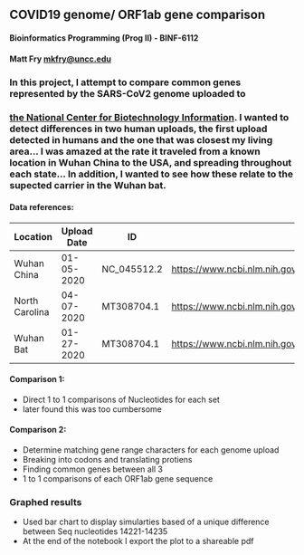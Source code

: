 
## COVID19 genome/ ORF1ab gene comparison
#### Bioinformatics Programming (Prog II) - BINF-6112 
#### Matt Fry mkfry@uncc.edu

### In this project, I attempt to compare common genes represented by the SARS-CoV2 genome uploaded to 
### [the National Center for Biotechnology Information](https://www.ncbi.nlm.nih.gov/ ).  I wanted to detect differences in two human uploads, the first upload detected in humans and the one that was closest my living area...  I was amazed at the rate it traveled from a known location in Wuhan China to the USA, and spreading throughout each state... In addition, I wanted to see how these relate to the supected carrier in the Wuhan bat.


#### Data references:
|  Location |  Upload Date |  ID | Link  |
|---|---|---|---|
|  Wuhan China |  01-05-2020 | NC_045512.2  |  https://www.ncbi.nlm.nih.gov/nuccore/NC_045512#feature_NC_045512.2 |
|  North Carolina |  04-07-2020 |  MT308704.1 |  https://www.ncbi.nlm.nih.gov/nuccore/MT308704.1 |
|  Wuhan Bat |  01-27-2020|  MT308704.1 |  https://www.ncbi.nlm.nih.gov/nucleotide/MN996532.1 |

    

#### Comparison 1:
* Direct 1 to 1 comparisons of Nucleotides for each set
* later found this was too cumbersome
#### Comparison 2:
* Determine matching gene range characters for each genome upload 
* Breaking into codons and translating protiens
* Finding common genes between all 3
 * 1 to 1 comparisons of each ORF1ab gene sequence 

### Graphed results
* Used bar chart to display simularties based of a unique difference between Seq nucleotides 14221-14235
* At the end of the notebook I export the plot to a shareable pdf 